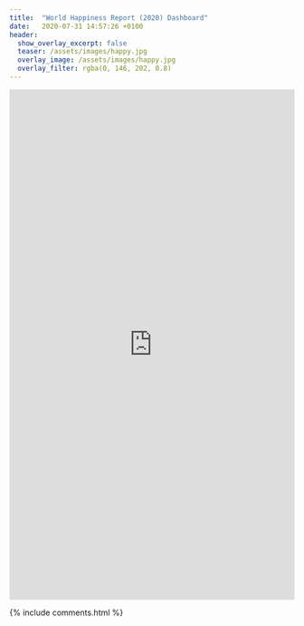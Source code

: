 ```yaml
---
title:  "World Happiness Report (2020) Dashboard"
date:   2020-07-31 14:57:26 +0100
header:
  show_overlay_excerpt: false
  teaser: /assets/images/happy.jpg
  overlay_image: /assets/images/happy.jpg
  overlay_filter: rgba(0, 146, 202, 0.8)
---
```






<iframe seamless frameborder="0" src="https://public.tableau.com/views/Happiness_15936960382270/Dashboard1?:language=en&:embed=y&:display_count=y&:showVizHome=no" width = '100%' height = '900' scrolling='yes' ></iframe> 

{% include comments.html %}